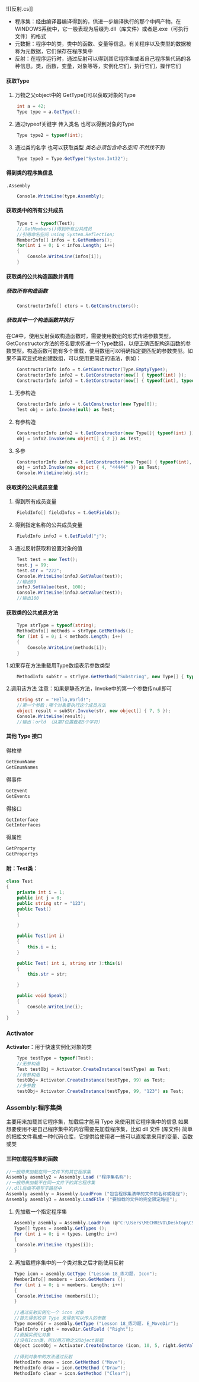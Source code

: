 ![[反射.cs]]
- 程序集：经由编译器编译得到的，供进一步编译执行的那个中间产物。在WINDOWS系统中，它一般表现为后缀为.dll（库文件）或者是.exe（可执行文件）的格式
- 元数据：程序中的类，类中的函数、变量等信息。有关程序以及类型的数据被称为元数据，它们保存在程序集中
- 反射：在程序运行时，通过反射可以得到其它程序集或者自己程序集代码的各种信息。类，函数，变量，对象等等，实例化它们，执行它们，操作它们
#### 获取Type
1. 万物之父object中的 GetType()可以获取对象的Type
```cs
	int a = 42;
	Type type = a.GetType();
```
2. 通过typeof关键字 传入类名 也可以得到对象的Type
```cs
	Type type2 = typeof(int);
```
3. 通过类的名字 也可以获取类型
*类名必须包含命名空间 不然找不到*
```cs
	Type type3 = Type.GetType("System.Int32");
```
#### 得到类的程序集信息
`.Assembly`
```cs
	Console.WriteLine(type.Assembly);
```
#### 获取类中的所有公共成员
```cs
	Type t = typeof(Test);
	//.GetMembers()得到所有公共成员
	//引用命名空间 using System.Reflection;
	MemberInfo[] infos = t.GetMembers();
	for(int i = 0; i < infos.Length; i++)
	{
		Console.WriteLine(infos[i]);
	}
```
#### 获取类的公共构造函数并调用
##### 获取所有构造函数
```cs
	ConstructorInfo[] ctors = t.GetConstructors();
```
##### 获取其中一个构造函数并执行
在C#中，使用反射获取构造函数时，需要使用数组的形式传递参数类型。GetConstructor方法的签名要求传递一个Type数组，以便正确匹配构造函数的参数类型。构造函数可能有多个重载，使用数组可以明确指定要匹配的参数类型。如果不喜欢显式地创建数组，可以使用更简洁的语法，例如：
```cs
	ConstructorInfo info = t.GetConstructor(Type.EmptyTypes); 
	ConstructorInfo info2 = t.GetConstructor(new[] { typeof(int) });
	ConstructorInfo info3 = t.GetConstructor(new[] { typeof(int), typeof(string) });
```
1. 无参构造
```cs
	ConstructorInfo info = t.GetConstructor(new Type[0]);
	Test obj = info.Invoke(null) as Test;
```
2. 有参构造
```cs
	ConstructorInfo info2 = t.GetConstructor(new Type[]{ typeof(int) });
	obj = info2.Invoke(new object[] { 2 }) as Test;
```
3. 多参
```cs
	ConstructorInfo info3 = t.GetConstructor(new Type[] { typeof(int), typeof(string) });
	obj = info3.Invoke(new object { 4, "44444" }) as Test;
	Console.WriteLine(obj.str);
```
#### 获取类的公共成员变量
1. 得到所有成员变量
```cs
	FieldInfo[] fieldInfos = t.GetFields();
```
2. 得到指定名称的公共成员变量
```cs
	FieldInfo infoJ = t.GetField("j");
```
3. 通过反射获取和设置对象的值
```cs
	Test test = new Test();
	test.j = 99;
	test.str = "222";
	Console.WriteLine(infoJ.GetValue(test));
	//输出99
	infoJ.SetValue(test, 100);
	Console.WriteLine(infoJ.GetValue(test));
	//输出100
```
#### 获取类的公共成员方法
```cs
	Type strType = typeof(string);
	MethodInfo[] methods = strType.GetMethods();
	for (int i = 0; i < methods.Length; i++)
 	{
     	Console.WriteLine(methods[i]);
 	}
```
1.如果存在方法重载用Type数组表示参数类型
```cs
	MethodInfo subStr = strType.GetMethod("Substring", new Type[] { typeof(int), typeof(int) });
```
2.调用该方法
注意：如果是静态方法，Invoke中的第一个参数传null即可
```cs
	string str = "Hello,World!";
	//第一个参数：哪个对象要执行这个成员方法
	object result = subStr.Invoke(str, new object[] { 7, 5 });
	Console.WriteLine(result);
	//输出：orld （从第7位置截取5个字符）
```
#### 其他 Type 接口
得枚举
```cs
GetEnumName
GetEnumNames
```
得事件
```cs
GetEvent
GetEvents
```
得接口
```cs
GetInterface
GetInterfaces
```
得属性
```cs
GetProperty
GetPropertys
```
#### 附：Test类：
```cs
class Test
{
	private int i = 1;
	public int j = 0;
	public string str = "123";
	public Test()
	{

	}

	public Test(int i)
	{
		this.i = i;
	}

	public Test( int i, string str ):this(i)
	{
		this.str = str;

	}

	public void Speak()
	{
		Console.WriteLine(i);
	}
}
```

### Activator
**Activator**：用于快速实例化对象的类
```cs
	Type testType = typeof(Test);
	//无参构造
	Test testObj = Activator.CreateInstance(testType) as Test;
	//有参构造
	testObj= Activator.CreateInstance(testType, 99) as Test;
	//多参数
	testObj= Activator.CreateInstance(testType, 99, "123") as Test;
```

### Assembly:程序集类
主要用来加载其它程序集，加载后才能用 Type 来使用其它程序集中的信息
如果想要使用不是自己程序集中的内容需要先加载程序集，比如 dll 文件 (库文件) 
简单的把库文件看成一种代码仓库，它提供给使用者一些可以直接拿来用的变量、函数或类
#### 三种加载程序集的函数
```cs
//一般用来加载在同一文件下的其它程序集
Assembly asembly2 = Assembly.Load ("程序集名称");
//一般用来加载不在同一文件下的其它程序集
//.dll后缀不用写于路径中
Assembly asembly = Assembly.LoadFrom ("包含程序集清单的文件的名称或路径");
Assembly asembly3 = Assembly.LoadFile ("要加载的文件的完全限定路径");
```
 1. 先加载一个指定程序集
 ```cs
	Assembly asembly = Assembly.LoadFrom (@"C:\Users\MECHREVO\Desktop\CSharp 进阶教学\Lesson 18_练习题\bin\Debug\netcoreapp 3.1\Lesson 18_练习题");
	Type[] types = asembly.GetTypes ();
	For (int i = 0; i < types. Length; i++)
	{
	 Console.WriteLine (types[i]);
	}
```
 2. 再加载程序集中的一个类对象之后才能使用反射
 ```cs
	Type icon = asembly.GetType ("Lesson 18_练习题. Icon");
	MemberInfo[] members = icon.GetMembers ();
	For (int i = 0; i < members. Length; i++)
	{
	 Console.WriteLine (members[i]);
	}
	
	//通过反射实例化一个 icon 对象
	//首先得到枚举 Type 来得到可以传入的参数
	Type moveDir = asembly.GetType ("Lesson 18_练习题. E_MoveDir");
	FieldInfo right = moveDir.GetField ("Right");
	//直接实例化对象
	//没有Icon类，所以用万物之父Object装载
	Object iconObj = Activator.CreateInstance (icon, 10, 5, right.GetValue (null));
	
	//得到对象中的方法通过反射
	MethodInfo move = icon.GetMethod ("Move");
	MethodInfo draw = icon.GetMethod ("Draw");
	MethodInfo clear = icon.GetMethod ("Clear");
```
